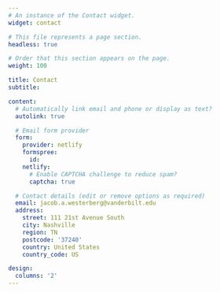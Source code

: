 ```yaml
---
# An instance of the Contact widget.
widget: contact

# This file represents a page section.
headless: true

# Order that this section appears on the page.
weight: 100

title: Contact
subtitle:

content:
  # Automatically link email and phone or display as text?
  autolink: true

  # Email form provider
  form:
    provider: netlify
    formspree:
      id:
    netlify:
      # Enable CAPTCHA challenge to reduce spam?
      captcha: true

  # Contact details (edit or remove options as required)
  email: jacob.a.westerberg@vanderbilt.edu
  address:
    street: 111 21st Avenue South
    city: Nashville
    region: TN
    postcode: '37240'
    country: United States
    country_code: US

design:
  columns: '2'
---
```

